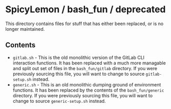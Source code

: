 # SpicyLemon / bash_fun / deprecated
This directory contains files for stuff that has either been replaced, or is no longer maintained.

## Contents

* `gitlab.sh` - This is the old monolithic version of the GitLab CLI interaction functions.
  It has been replaced with a much more managable and split out set of files in the `bash_fun/gitlab` directory.
  If you were previously sourcing this file, you will want to change to source `gitlab-setup.sh` instead.
* `generic.sh` - This is an old monolithic dumping ground of environment functions.
  It has been replaced by the contents of the `bash_fun/generic` directory.
  If you were previously sourcing this file, you will want to change to source `generic-setup.sh` instead.

